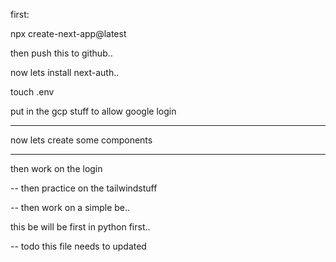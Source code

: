 first:

npx create-next-app@latest

then push this to github..

now lets install next-auth..

touch .env

put in the gcp stuff to allow google login

---

now lets create some components

---

then work on the login

-- then practice on the tailwindstuff

-- then work on a simple be..

this be will be first in python first..

-- todo this file needs to updated
